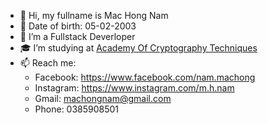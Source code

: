 - 🧑 Hi, my fullname is Mac Hong Nam
- 🎂 Date of birth: 05-02-2003
- 👀 I’m a Fullstack Deverloper
- 🎓 I’m studying at <a href="https://actvn.edu.vn/">Academy Of Cryptography Techniques</a>
- 📫 Reach me: 
  + Facebook: https://www.facebook.com/nam.machong
  + Instagram: https://www.instagram.com/m.h.nam
  + Gmail: machongnam@gmail.com
  + Phone: 0385908501

<!---
MacHongNam/MacHongNam is a ✨ special ✨ repository because its `README.md` (this file) appears on your GitHub profile.
You can click the Preview link to take a look at your changes.
--->
